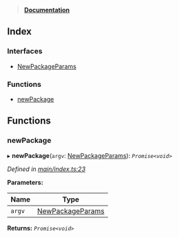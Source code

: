 > **[Documentation](README.md)**

## Index

### Interfaces

* [NewPackageParams](interfaces/newpackageparams.md)

### Functions

* [newPackage](README.md#newpackage)

## Functions

###  newPackage

▸ **newPackage**(`argv`: [NewPackageParams](interfaces/newpackageparams.md)): *`Promise<void>`*

*Defined in [main/index.ts:23](https://github.com/dylanaubrey/repodog/blob/18e6fe3/packages/new-package/src/main/index.ts#L23)*

**Parameters:**

Name | Type |
------ | ------ |
`argv` | [NewPackageParams](interfaces/newpackageparams.md) |

**Returns:** *`Promise<void>`*